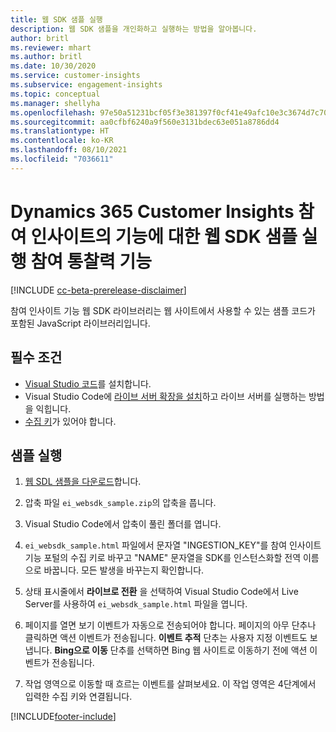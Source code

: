 ```yaml
---
title: 웹 SDK 샘플 실행
description: 웹 SDK 샘플을 개인화하고 실행하는 방법을 알아봅니다.
author: britl
ms.reviewer: mhart
ms.author: britl
ms.date: 10/30/2020
ms.service: customer-insights
ms.subservice: engagement-insights
ms.topic: conceptual
ms.manager: shellyha
ms.openlocfilehash: 97e50a51231bcf05f3e381397f0cf41e49afc10e3c3674d7c709c8f521979e12
ms.sourcegitcommit: aa0cfbf6240a9f560e3131bdec63e051a8786dd4
ms.translationtype: HT
ms.contentlocale: ko-KR
ms.lasthandoff: 08/10/2021
ms.locfileid: "7036611"
---
```

# <a name="run-the-web-sdk-sample-for-dynamics-365-customer-insights-engagement-insights-capability"></a>Dynamics 365 Customer Insights 참여 인사이트의 기능에 대한 웹 SDK 샘플 실행 참여 통찰력 기능

[!INCLUDE [cc-beta-prerelease-disclaimer](includes/cc-beta-prerelease-disclaimer.md)]

참여 인사이트 기능 웹 SDK 라이브러리는 웹 사이트에서 사용할 수 있는 샘플 코드가 포함된 JavaScript 라이브러리입니다.

## <a name="prerequisites"></a>필수 조건

- [Visual Studio 코드](https://code.visualstudio.com/)를 설치합니다.
- Visual Studio Code에 [라이브 서버 확장을 설치](https://marketplace.visualstudio.com/items?itemName=ritwickdey.LiveServer)하고 라이브 서버를 실행하는 방법을 익힙니다.
- [수집 키](instrument-website.md)가 있어야 합니다.

## <a name="run-sample"></a>샘플 실행

1. [웹 SDL 샘플을 다운로드](https://download.pi.dynamics.com/sdk/EngagementInsightsSamples/ei_websdk_sample.zip)합니다.

1. 압축 파일 `ei_websdk_sample.zip`의 압축을 풉니다.

1. Visual Studio Code에서 압축이 풀린 폴더를 엽니다.

1. `ei_websdk_sample.html` 파일에서 문자열 "INGESTION_KEY"를 참여 인사이트 기능 포털의 수집 키로 바꾸고 "NAME" 문자열을 SDK를 인스턴스화할 전역 이름으로 바꿉니다. 모든 발생을 바꾸는지 확인합니다.

1. 상태 표시줄에서 **라이브로 전환** 을 선택하여 Visual Studio Code에서 Live Server를 사용하여 `ei_websdk_sample.html` 파일을 엽니다.

1. 페이지를 열면 보기 이벤트가 자동으로 전송되어야 합니다. 페이지의 아무 단추나 클릭하면 액션 이벤트가 전송됩니다. **이벤트 추적** 단추는 사용자 지정 이벤트도 보냅니다. **Bing으로 이동** 단추를 선택하면 Bing 웹 사이트로 이동하기 전에 액션 이벤트가 전송됩니다.

1. 작업 영역으로 이동할 때 흐르는 이벤트를 살펴보세요. 이 작업 영역은 4단계에서 입력한 수집 키와 연결됩니다.


[!INCLUDE[footer-include](../includes/footer-banner.md)]